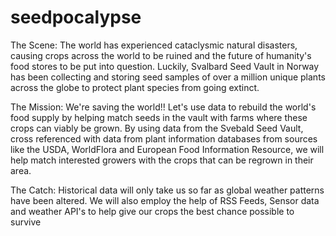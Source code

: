 # seedpocalypse

The Scene: The world has experienced cataclysmic natural disasters, causing crops across the world to be ruined and the future of humanity's food stores to be put into question. Luckily, Svalbard Seed Vault in Norway has been collecting and storing seed samples of over a million unique plants across the globe to protect plant species from going extinct.

The Mission: We're saving the world!! Let's use data to rebuild the world's food supply by helping match seeds in the vault with farms where these crops can viably be grown. By using data from the Svebald Seed Vault, cross referenced with data from plant information databases from sources like the USDA, WorldFlora and European Food Information Resource, we will help match interested growers with the crops that can be regrown in their area.

The Catch: Historical data will only take us so far as global weather patterns have been altered. We will also employ the help of RSS Feeds, Sensor data and weather API's to help give our crops the best chance possible to survive
